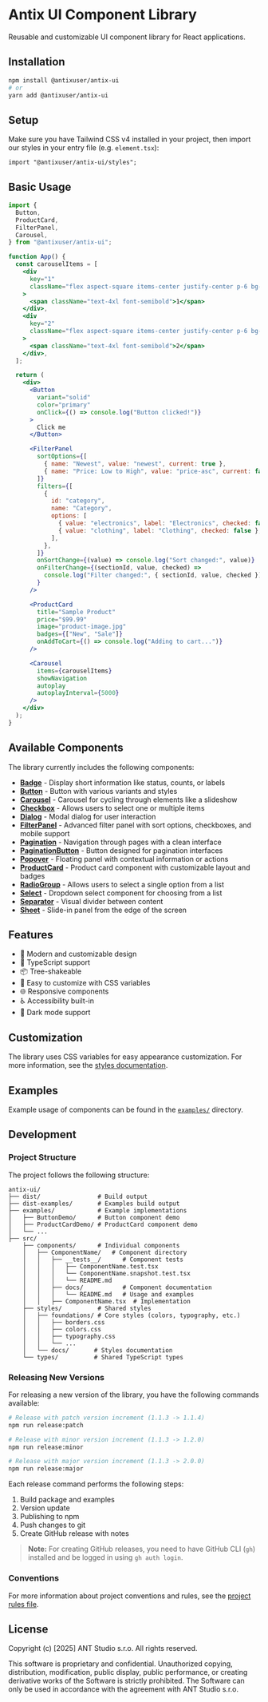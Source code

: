 # Antix UI Component Library

Reusable and customizable UI component library for React applications.

## Installation

```bash
npm install @antixuser/antix-ui
# or
yarn add @antixuser/antix-ui
```

## Setup

Make sure you have Tailwind CSS v4 installed in your project, then import our styles in your entry file (e.g. `element.tsx`):

```tsx
import "@antixuser/antix-ui/styles";
```

## Basic Usage

```jsx
import {
  Button,
  ProductCard,
  FilterPanel,
  Carousel,
} from "@antixuser/antix-ui";

function App() {
  const carouselItems = [
    <div
      key="1"
      className="flex aspect-square items-center justify-center p-6 bg-accent"
    >
      <span className="text-4xl font-semibold">1</span>
    </div>,
    <div
      key="2"
      className="flex aspect-square items-center justify-center p-6 bg-accent"
    >
      <span className="text-4xl font-semibold">2</span>
    </div>,
  ];

  return (
    <div>
      <Button
        variant="solid"
        color="primary"
        onClick={() => console.log("Button clicked!")}
      >
        Click me
      </Button>

      <FilterPanel
        sortOptions={[
          { name: "Newest", value: "newest", current: true },
          { name: "Price: Low to High", value: "price-asc", current: false },
        ]}
        filters={[
          {
            id: "category",
            name: "Category",
            options: [
              { value: "electronics", label: "Electronics", checked: false },
              { value: "clothing", label: "Clothing", checked: false },
            ],
          },
        ]}
        onSortChange={(value) => console.log("Sort changed:", value)}
        onFilterChange={(sectionId, value, checked) =>
          console.log("Filter changed:", { sectionId, value, checked })
        }
      />

      <ProductCard
        title="Sample Product"
        price="$99.99"
        image="product-image.jpg"
        badges={["New", "Sale"]}
        onAddToCart={() => console.log("Adding to cart...")}
      />

      <Carousel
        items={carouselItems}
        showNavigation
        autoplay
        autoplayInterval={5000}
      />
    </div>
  );
}
```

## Available Components

The library currently includes the following components:

- **[Badge](src/components/Badge/docs/README.md)** - Display short information like status, counts, or labels
- **[Button](src/components/Button/docs/README.md)** - Button with various variants and styles
- **[Carousel](src/components/Carousel/docs/README.md)** - Carousel for cycling through elements like a slideshow
- **[Checkbox](src/components/Checkbox/docs/README.md)** - Allows users to select one or multiple items
- **[Dialog](src/components/Dialog/docs/README.md)** - Modal dialog for user interaction
- **[FilterPanel](src/components/FilterPanel/docs/README.md)** - Advanced filter panel with sort options, checkboxes, and mobile support
- **[Pagination](src/components/Pagination/docs/README.md)** - Navigation through pages with a clean interface
- **[PaginationButton](src/components/PaginationButton/docs/README.md)** - Button designed for pagination interfaces
- **[Popover](src/components/Popover/docs/README.md)** - Floating panel with contextual information or actions
- **[ProductCard](src/components/ProductCard/docs/README.md)** - Product card component with customizable layout and badges
- **[RadioGroup](src/components/RadioGroup/docs/README.md)** - Allows users to select a single option from a list
- **[Select](src/components/Select/docs/README.md)** - Dropdown select component for choosing from a list
- **[Separator](src/components/Separator/docs/README.md)** - Visual divider between content
- **[Sheet](src/components/Sheet/docs/README.md)** - Slide-in panel from the edge of the screen

## Features

- 🎨 Modern and customizable design
- 🎯 TypeScript support
- 📦 Tree-shakeable
- 🔧 Easy to customize with CSS variables
- 🌐 Responsive components
- ♿ Accessibility built-in
- 🌙 Dark mode support

## Customization

The library uses CSS variables for easy appearance customization. For more information, see the [styles documentation](src/styles/docs/README.md).

## Examples

Example usage of components can be found in the [`examples/`](examples) directory.

## Development

### Project Structure

The project follows the following structure:

```
antix-ui/
├── dist/                # Build output
├── dist-examples/       # Examples build output
├── examples/            # Example implementations
│   ├── ButtonDemo/      # Button component demo
│   ├── ProductCardDemo/ # ProductCard component demo
│   └── ...
├── src/
    ├── components/      # Individual components
    │   ├── ComponentName/   # Component directory
    │   │   ├── __tests__/      # Component tests
    │   │   │   ├── ComponentName.test.tsx
    │   │   │   └── ComponentName.snapshot.test.tsx
    │   │   │   └── README.md
    │   │   ├── docs/           # Component documentation
    │   │   │   └── README.md   # Usage and examples
    │   │   ├── ComponentName.tsx  # Implementation
    ├── styles/          # Shared styles
    │   ├── foundations/ # Core styles (colors, typography, etc.)
    │   │   ├── borders.css
    │   │   ├── colors.css
    │   │   ├── typography.css
    │   │   └── ...
    │   └── docs/       # Styles documentation
    └── types/          # Shared TypeScript types
```

### Releasing New Versions

For releasing a new version of the library, you have the following commands available:

```bash
# Release with patch version increment (1.1.3 -> 1.1.4)
npm run release:patch

# Release with minor version increment (1.1.3 -> 1.2.0)
npm run release:minor

# Release with major version increment (1.1.3 -> 2.0.0)
npm run release:major
```

Each release command performs the following steps:

1. Build package and examples
2. Version update
3. Publishing to npm
4. Push changes to git
5. Create GitHub release with notes

> **Note:** For creating GitHub releases, you need to have GitHub CLI (`gh`) installed and be logged in using `gh auth login`.

### Conventions

For more information about project conventions and rules, see the [project rules file](.cursor/rules).

## License

Copyright (c) [2025] ANT Studio s.r.o. All rights reserved.

This software is proprietary and confidential. Unauthorized copying, distribution, modification, public display, public performance, or creating derivative works of the Software is strictly prohibited. The Software can only be used in accordance with the agreement with ANT Studio s.r.o.

